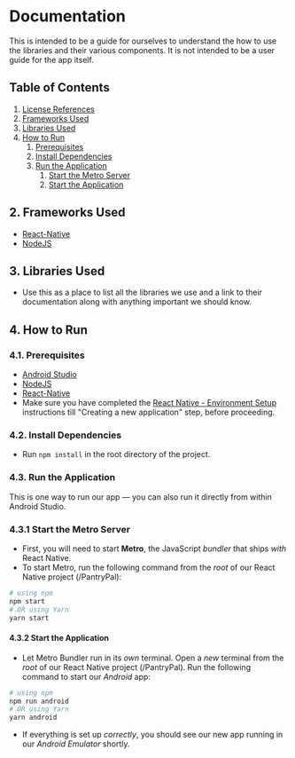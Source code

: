 # Documentation
This is intended to be a guide for ourselves to understand the how to use the libraries and their various components. It is not intended to be a user guide for the app itself.

## Table of Contents
1. [License References](LICENSES.md)
2. [Frameworks Used](#1-frameworks-used)
3. [Libraries Used](#2-libraries-used)
4. [How to Run](#3-how-to-run)
    1. [Prerequisites](#31-prerequisites)
    2. [Install Dependencies](#32-install-dependencies)
    3. [Run the Application](#33-run-the-application)
        1. [Start the Metro Server](#331-start-the-metro-server)
        2. [Start the Application](#332-start-the-application)


## 2. Frameworks Used
- [React-Native](https://reactnative.dev/)
- [NodeJS](https://nodejs.org/en/)

## 3. Libraries Used
- Use this as a place to list all the libraries we use and a link to their documentation along with anything important we should know.

## 4. How to Run

### 4.1. Prerequisites
- [Android Studio](https://developer.android.com/studio)
- [NodeJS](https://nodejs.org/en/)
- [React-Native](https://reactnative.dev/)
- Make sure you have completed the [React Native - Environment Setup](https://reactnative.dev/docs/environment-setup) instructions till "Creating a new application" step, before proceeding.

### 4.2. Install Dependencies
- Run `npm install` in the root directory of the project.

### 4.3. Run the Application
This is one way to run our app — you can also run it directly from within Android Studio.

### 4.3.1 Start the Metro Server
- First, you will need to start **Metro**, the JavaScript _bundler_ that ships _with_ React Native.
- To start Metro, run the following command from the _root_ of our React Native project (/PantryPal): 
```bash
# using npm
npm start
# OR using Yarn
yarn start
```

#### 4.3.2 Start the Application
- Let Metro Bundler run in its _own_ terminal. Open a _new_ terminal from the _root_ of our React Native project (/PantryPal). Run the following command to start our _Android_ app:
```bash
# using npm
npm run android
# OR using Yarn
yarn android
```
- If everything is set up _correctly_, you should see our new app running in our _Android Emulator_ shortly.